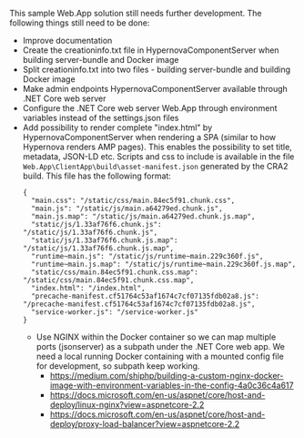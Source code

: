 This sample Web.App solution still needs further development. The following things still need to be done:

- Improve documentation
- Create the creationinfo.txt file in HypernovaComponentServer when building server-bundle and Docker image
- Split creationinfo.txt into two files - building server-bundle and building Docker image
- Make admin endpoints HypernovaComponentServer available through .NET Core web server 
- Configure the .NET Core web server Web.App through environment variables instead of the settings.json files
- Add possibility to render complete "index.html" by HypernovaComponentServer when rendering a 
  SPA (similar to how Hypernova renders AMP pages). This enables the possibility to set title, metadata, JSON-LD etc.
  Scripts and css to include is available in the file ```Web.App\ClientApp\build\asset-manifest.json``` generated by the
  CRA2 build. This file has the following format:
  ```
  {
    "main.css": "/static/css/main.84ec5f91.chunk.css",
    "main.js": "/static/js/main.a64279ed.chunk.js",
    "main.js.map": "/static/js/main.a64279ed.chunk.js.map",
    "static/js/1.33af76f6.chunk.js": "/static/js/1.33af76f6.chunk.js",
    "static/js/1.33af76f6.chunk.js.map": "/static/js/1.33af76f6.chunk.js.map",
    "runtime~main.js": "/static/js/runtime~main.229c360f.js",
    "runtime~main.js.map": "/static/js/runtime~main.229c360f.js.map",
    "static/css/main.84ec5f91.chunk.css.map": "/static/css/main.84ec5f91.chunk.css.map",
    "index.html": "/index.html",
    "precache-manifest.cf51764c53af1674c7cf07135fdb02a8.js": "/precache-manifest.cf51764c53af1674c7cf07135fdb02a8.js",
    "service-worker.js": "/service-worker.js"
  }
  ```
  - Use NGINX within the Docker container so we can map multiple ports (jsonserver) as a subpath under the .NET Core web app.
    We need a local running Docker containing with a mounted config file for development, so subpath keep working.
    - https://medium.com/shiphp/building-a-custom-nginx-docker-image-with-environment-variables-in-the-config-4a0c36c4a617
    - https://docs.microsoft.com/en-us/aspnet/core/host-and-deploy/linux-nginx?view=aspnetcore-2.2
    - https://docs.microsoft.com/en-us/aspnet/core/host-and-deploy/proxy-load-balancer?view=aspnetcore-2.2

